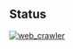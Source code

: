 ## Status

[![web_crawler](https://catalog.flipperzero.one/application/web_crawler/widget)](https://catalog.flipperzero.one/application/web_crawler/page)